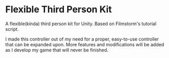 # Flexible Third Person Kit
A flexible(kinda) third person kit for Unity. Based on Filmstorm's tutorial script.

I made this controller out of my need for a proper, easy-to-use controller that can be expanded upon. 
More features and modifications will be added as I develop my game that will never be finished.
